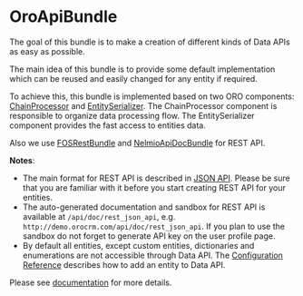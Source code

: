 OroApiBundle
============

The goal of this bundle is to make a creation of different kinds of Data APIs as easy as possible.

The main idea of this bundle is to provide some default implementation which can be reused and easily changed for any entity if required.

To achieve this, this bundle is implemented based on two ORO components: [ChainProcessor](../../Component/ChainProcessor/) and [EntitySerializer](../../Component/EntitySerializer/). The ChainProcessor component is responsible to organize data processing flow. The EntitySerializer component provides the fast access to entities data.

Also we use [FOSRestBundle](https://github.com/FriendsOfSymfony/FOSRestBundle) and [NelmioApiDocBundle](https://github.com/nelmio/NelmioApiDocBundle) for REST API.

**Notes**:
 - The main format for REST API is described in [JSON API](http://jsonapi.org/). Please be sure that you are familiar with it before you start creating REST API for your entities.
 - The auto-generated documentation and sandbox for REST API is available at `/api/doc/rest_json_api`, e.g. `http://demo.orocrm.com/api/doc/rest_json_api`. If you plan to use the sandbox do not forget to generate API key on the user profile page.
 - By default all entities, except custom entities, dictionaries and enumerations are not accessible through Data API. The [Configuration Reference](./Resources/doc/configuration.md) describes how to add an entity to Data API.

Please see [documentation](./Resources/doc/index.md) for more details.
